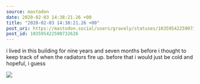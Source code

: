 ```yaml
---
source: mastodon
date: 2020-02-03 14:38:21.26 +00
title: "2020-02-03 14:38:21.26 +00"
post_uri: https://mastodon.social/users/gravely/statuses/103595422590732626
post_id: 103595422590732626
---
```

i lived in this building for nine years and seven months before i thought to keep track of when the radiators fire up. before that i would just be cold and hopeful, i guess


![](/images/24709897.jpg)

